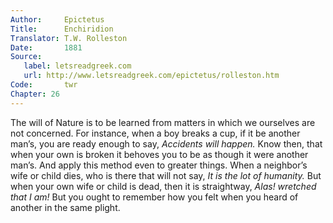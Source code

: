 ```yaml
---
Author:     Epictetus  
Title:      Enchiridion  
Translator: T.W. Rolleston  
Date:       1881  
Source:
   label: letsreadgreek.com
   url: http://www.letsreadgreek.com/epictetus/rolleston.htm
Code:       twr  
Chapter: 26
---
```


The will of Nature is to be learned from matters in which we ourselves are not
concerned.  For instance, when a boy breaks a cup, if it be another man’s, you
are ready enough to say, *Accidents will happen.* Know then, that  when your
own is broken it behoves you to be as though it were another man’s. And apply
this method even to greater things. When a neighbor’s wife or child dies, who
is there that will not say, *It is the lot of humanity.* But when your own wife
or child is dead, then it is straightway, *Alas! wretched that I am!* But you
ought to remember how you felt when you heard of another in the same plight.


